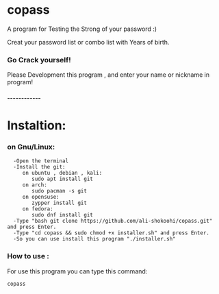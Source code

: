 # copass
A program for Testing the Strong of your password :)

Creat your password list or combo list with Years of birth.

### Go Crack yourself!

Please Development this program , and enter your name or nickname in program!
#### ------------

# Instaltion:

   ### on Gnu/Linux:
      -Open the terminal
      -Install the git:
         on ubuntu , debian , kali:
            sudo apt install git
         on arch:
            sudo pacman -s git
         on opensuse:
            zypper install git
         on fedora:
            sudo dnf install git 
      -Type "bash git clone https://github.com/ali-shokoohi/copass.git" and press Enter.
      -Type "cd copass && sudo chmod +x installer.sh" and press Enter.
      -So you can use install this program "./installer.sh"
### How to use : 
   For use this program you can type this command:
```bash
copass
```
    
